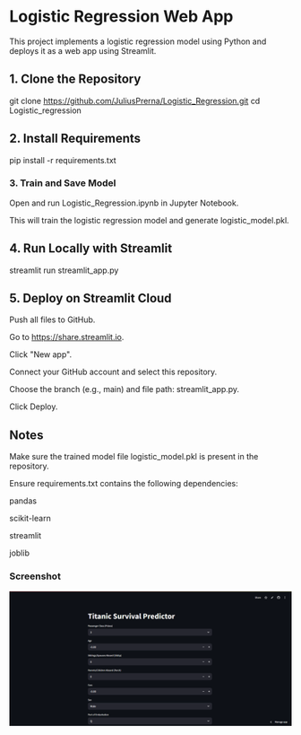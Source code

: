 # Logistic Regression Web App

This project implements a logistic regression model using Python and deploys it as a web app using Streamlit.

## 1. Clone the Repository

git clone https://github.com/JuliusPrerna/Logistic_Regression.git
cd Logistic_regression

## 2. Install Requirements
pip install -r requirements.txt
### 3. Train and Save Model
Open and run Logistic_Regression.ipynb in Jupyter Notebook.

This will train the logistic regression model and generate logistic_model.pkl.

## 4. Run Locally with Streamlit
streamlit run streamlit_app.py

## 5. Deploy on Streamlit Cloud
Push all files to GitHub.

Go to https://share.streamlit.io.

Click "New app".

Connect your GitHub account and select this repository.

Choose the branch (e.g., main) and file path: streamlit_app.py.

Click Deploy.

## Notes
Make sure the trained model file logistic_model.pkl is present in the repository.

Ensure requirements.txt contains the following dependencies:

pandas

scikit-learn

streamlit

joblib

###  Screenshot

![Login Page](https://github.com/vikeshkumar8210/Logistic_regression/blob/main/Streamlit.png)
